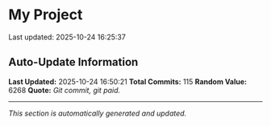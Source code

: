 # My Project


Last updated: 2025-10-24 16:25:37


























































































































































































































































































































































































































































































































## Auto-Update Information

**Last Updated:** 2025-10-24 16:50:21
**Total Commits:** 115
**Random Value:** 6268
**Quote:** _Git commit, git paid._

---
_This section is automatically generated and updated._